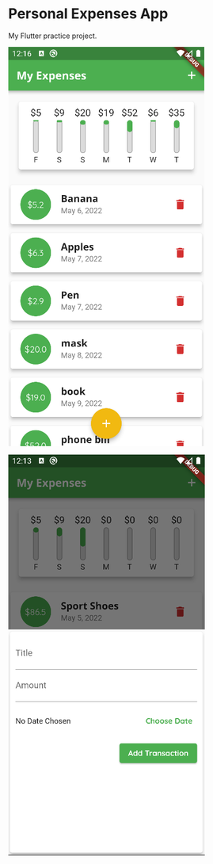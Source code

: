 # Personal Expenses App

My Flutter practice project.

![alt tag](https://github.com/zcsd/Flutter_Practice/blob/master/Personal%20Expenses%20App/homepage.png)

![alt tag](https://github.com/zcsd/Flutter_Practice/blob/master/Personal%20Expenses%20App/addTransaction.png)